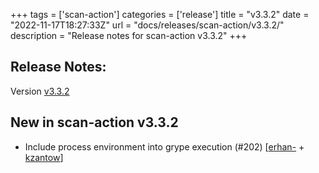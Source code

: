 +++
tags = ['scan-action']
categories = ['release']
title = "v3.3.2"
date = "2022-11-17T18:27:33Z"
url = "docs/releases/scan-action/v3.3.2/"
description = "Release notes for scan-action v3.3.2"
+++

## Release Notes:
Version [v3.3.2](https://github.com/anchore/scan-action/releases/tag/v3.3.2)

## New in scan-action v3.3.2

- Include process environment into grype execution (#202) [[erhan-](https://github.com/erhan-) + [kzantow](https://github.com/kzantow)]

